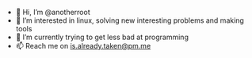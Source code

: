 - 👋 Hi, I’m @anotherroot
- 👀 I’m interested in linux, solving new interesting problems and making tools
- 🌱 I’m currently trying to get less bad at programming
- 📫 Reach me on is.already.taken@pm.me

<!---
anotherroot/anotherroot is a ✨ special ✨ repository because its `README.md` (this file) appears on your GitHub profile.
You can click the Preview link to take a look at your changes.
--->
